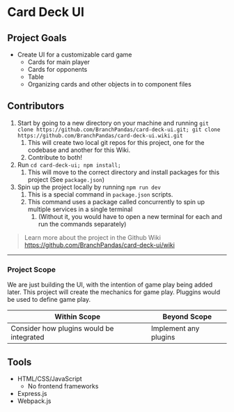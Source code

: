 # Card Deck UI

## Project Goals

- Create UI for a customizable card game
  - Cards for main player
  - Cards for opponents
  - Table
  - Organizing cards and other objects in to component files

## Contributors 

1. Start by going to a new directory on your machine and running `git clone https://github.com/BranchPandas/card-deck-ui.git; git clone https://github.com/BranchPandas/card-deck-ui.wiki.git`
   1. This will create two local git repos for this project, one for the codebase and another for this Wiki.
   2. Contribute to both!
2. Run `cd card-deck-ui; npm install;`
   1. This will move to the correct directory and install packages for this project (See `package.json`)
3. Spin up the project locally by running `npm run dev`
   1. This is a special command in `package.json` scripts.
   2. This command uses a package called concurrently to spin up multiple services in a single terminal
      1. (Without it, you would have to open a new terminal for each and run the commands separately) 


> Learn more about the project in the Github Wiki  
> https://github.com/BranchPandas/card-deck-ui/wiki

---


### Project Scope

We are just building the UI, with the intention of game play being added later. This project will create the mechanics for game play. Pluggins would be used to define game play.

| Within Scope                             | Beyond Scope              |
| ---------------------------------------- | ------------------------- |
| Consider how plugins would be integrated | Implement any plugins     |

## Tools

- HTML/CSS/JavaScript
  - No frontend frameworks 
- Express.js
- Webpack.js



